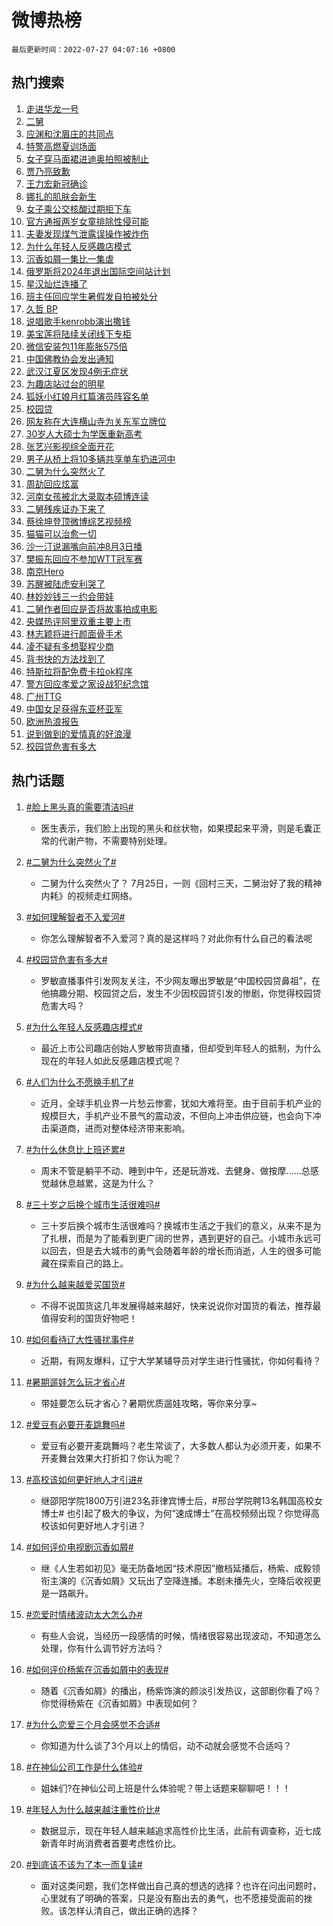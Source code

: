 # 微博热榜

`最后更新时间：2022-07-27 04:07:16 +0800`

## 热门搜索

1. [走进华龙一号](https://m.weibo.cn/search?containerid=100103type%3D1%26t%3D10%26q%3D%23%E8%B5%B0%E8%BF%9B%E5%8D%8E%E9%BE%99%E4%B8%80%E5%8F%B7%23&stream_entry_id=51&isnewpage=1&extparam=seat%3D1%26filter_type%3Drealtimehot%26cate%3D10103%26dgr%3D0%26pos%3D0%26c_type%3D51%26display_time%3D1658866035%26pre_seqid%3D1658866035757016163318&luicode=10000011&lfid=106003type%253D25%2526t%253D3%2526disable_hot%253D1%2526filter_type%253Drealtimehot)
1. [二舅](https://m.weibo.cn/search?containerid=100103type%3D1%26t%3D10%26q%3D%E4%BA%8C%E8%88%85&stream_entry_id=31&isnewpage=1&extparam=seat%3D1%26filter_type%3Drealtimehot%26cate%3D0%26flag%3D16%26pos%3D0%26c_type%3D31%26dgr%3D0%26realpos%3D1%26lcate%3D5001%26display_time%3D1658866035%26pre_seqid%3D1658866035757016163318&luicode=10000011&lfid=106003type%253D25%2526t%253D3%2526disable_hot%253D1%2526filter_type%253Drealtimehot)
1. [应渊和沈眉庄的共同点](https://m.weibo.cn/search?containerid=100103type%3D1%26t%3D10%26q%3D%23%E5%BA%94%E6%B8%8A%E5%92%8C%E6%B2%88%E7%9C%89%E5%BA%84%E7%9A%84%E5%85%B1%E5%90%8C%E7%82%B9%23&stream_entry_id=31&isnewpage=1&extparam=seat%3D1%26filter_type%3Drealtimehot%26cate%3D0%26flag%3D0%26pos%3D1%26c_type%3D31%26dgr%3D0%26realpos%3D2%26lcate%3D5001%26display_time%3D1658866035%26pre_seqid%3D1658866035757016163318&luicode=10000011&lfid=106003type%253D25%2526t%253D3%2526disable_hot%253D1%2526filter_type%253Drealtimehot)
1. [特警高燃夏训场面](https://m.weibo.cn/search?containerid=100103type%3D1%26t%3D10%26q%3D%23%E7%89%B9%E8%AD%A6%E9%AB%98%E7%87%83%E5%A4%8F%E8%AE%AD%E5%9C%BA%E9%9D%A2%23&stream_entry_id=31&isnewpage=1&extparam=seat%3D1%26filter_type%3Drealtimehot%26cate%3D0%26flag%3D0%26pos%3D2%26c_type%3D31%26dgr%3D0%26realpos%3D3%26lcate%3D5001%26display_time%3D1658866035%26pre_seqid%3D1658866035757016163318&luicode=10000011&lfid=106003type%253D25%2526t%253D3%2526disable_hot%253D1%2526filter_type%253Drealtimehot)
1. [女子穿马面裙进迪奥拍照被制止](https://m.weibo.cn/search?containerid=100103type%3D1%26t%3D10%26q%3D%23%E5%A5%B3%E5%AD%90%E7%A9%BF%E9%A9%AC%E9%9D%A2%E8%A3%99%E8%BF%9B%E8%BF%AA%E5%A5%A5%E6%8B%8D%E7%85%A7%E8%A2%AB%E5%88%B6%E6%AD%A2%23&stream_entry_id=31&isnewpage=1&extparam=seat%3D1%26filter_type%3Drealtimehot%26cate%3D0%26flag%3D0%26pos%3D3%26c_type%3D31%26dgr%3D0%26realpos%3D4%26lcate%3D5001%26display_time%3D1658866035%26pre_seqid%3D1658866035757016163318&luicode=10000011&lfid=106003type%253D25%2526t%253D3%2526disable_hot%253D1%2526filter_type%253Drealtimehot)
1. [贾乃亮致歉](https://m.weibo.cn/search?containerid=100103type%3D1%26t%3D10%26q%3D%23%E8%B4%BE%E4%B9%83%E4%BA%AE%E8%87%B4%E6%AD%89%23&stream_entry_id=31&isnewpage=1&extparam=seat%3D1%26filter_type%3Drealtimehot%26cate%3D0%26flag%3D2%26pos%3D4%26c_type%3D31%26dgr%3D0%26realpos%3D5%26lcate%3D5001%26display_time%3D1658866035%26pre_seqid%3D1658866035757016163318&luicode=10000011&lfid=106003type%253D25%2526t%253D3%2526disable_hot%253D1%2526filter_type%253Drealtimehot)
1. [王力宏新冠确诊](https://m.weibo.cn/search?containerid=100103type%3D1%26t%3D10%26q%3D%23%E7%8E%8B%E5%8A%9B%E5%AE%8F%E6%96%B0%E5%86%A0%E7%A1%AE%E8%AF%8A%23&stream_entry_id=31&isnewpage=1&extparam=seat%3D1%26filter_type%3Drealtimehot%26cate%3D0%26flag%3D0%26pos%3D5%26c_type%3D31%26dgr%3D0%26realpos%3D6%26lcate%3D5001%26display_time%3D1658866035%26pre_seqid%3D1658866035757016163318&luicode=10000011&lfid=106003type%253D25%2526t%253D3%2526disable_hot%253D1%2526filter_type%253Drealtimehot)
1. [娜扎的肌肤会新生](https://m.weibo.cn/search?containerid=100103type%3D1%26t%3D10%26q%3D%23%E5%A8%9C%E6%89%8E%E7%9A%84%E8%82%8C%E8%82%A4%E4%BC%9A%E6%96%B0%E7%94%9F%23&stream_entry_id=31&isnewpage=1&extparam=seat%3D1%26filter_type%3Drealtimehot%26cate%3D0%26adid%3D160771%26topic_ad%3D1%26pos%3D6%26c_type%3D31%26dgr%3D0%26lcate%3D5001%26display_time%3D1658866035%26pre_seqid%3D1658866035757016163318&luicode=10000011&lfid=106003type%253D25%2526t%253D3%2526disable_hot%253D1%2526filter_type%253Drealtimehot)
1. [女子乘公交核酸过期拒下车](https://m.weibo.cn/search?containerid=100103type%3D1%26t%3D10%26q%3D%23%E5%A5%B3%E5%AD%90%E4%B9%98%E5%85%AC%E4%BA%A4%E6%A0%B8%E9%85%B8%E8%BF%87%E6%9C%9F%E6%8B%92%E4%B8%8B%E8%BD%A6%23&stream_entry_id=31&isnewpage=1&extparam=seat%3D1%26filter_type%3Drealtimehot%26cate%3D0%26flag%3D0%26pos%3D7%26c_type%3D31%26dgr%3D0%26realpos%3D7%26lcate%3D5001%26display_time%3D1658866035%26pre_seqid%3D1658866035757016163318&luicode=10000011&lfid=106003type%253D25%2526t%253D3%2526disable_hot%253D1%2526filter_type%253Drealtimehot)
1. [官方通报两岁女童排除性侵可能](https://m.weibo.cn/search?containerid=100103type%3D1%26t%3D10%26q%3D%23%E5%AE%98%E6%96%B9%E9%80%9A%E6%8A%A5%E4%B8%A4%E5%B2%81%E5%A5%B3%E7%AB%A5%E6%8E%92%E9%99%A4%E6%80%A7%E4%BE%B5%E5%8F%AF%E8%83%BD%23&stream_entry_id=31&isnewpage=1&extparam=seat%3D1%26filter_type%3Drealtimehot%26cate%3D0%26flag%3D0%26pos%3D8%26c_type%3D31%26dgr%3D0%26realpos%3D8%26lcate%3D5001%26display_time%3D1658866035%26pre_seqid%3D1658866035757016163318&luicode=10000011&lfid=106003type%253D25%2526t%253D3%2526disable_hot%253D1%2526filter_type%253Drealtimehot)
1. [夫妻发现煤气泄露误操作被炸伤](https://m.weibo.cn/search?containerid=100103type%3D1%26t%3D10%26q%3D%23%E5%A4%AB%E5%A6%BB%E5%8F%91%E7%8E%B0%E7%85%A4%E6%B0%94%E6%B3%84%E9%9C%B2%E8%AF%AF%E6%93%8D%E4%BD%9C%E8%A2%AB%E7%82%B8%E4%BC%A4%23&stream_entry_id=31&isnewpage=1&extparam=seat%3D1%26filter_type%3Drealtimehot%26cate%3D0%26flag%3D0%26pos%3D9%26c_type%3D31%26dgr%3D0%26realpos%3D9%26lcate%3D5001%26display_time%3D1658866035%26pre_seqid%3D1658866035757016163318&luicode=10000011&lfid=106003type%253D25%2526t%253D3%2526disable_hot%253D1%2526filter_type%253Drealtimehot)
1. [为什么年轻人反感趣店模式](https://m.weibo.cn/search?containerid=100103type%3D1%26t%3D10%26q%3D%23%E4%B8%BA%E4%BB%80%E4%B9%88%E5%B9%B4%E8%BD%BB%E4%BA%BA%E5%8F%8D%E6%84%9F%E8%B6%A3%E5%BA%97%E6%A8%A1%E5%BC%8F%23&stream_entry_id=31&isnewpage=1&extparam=seat%3D1%26filter_type%3Drealtimehot%26cate%3D0%26flag%3D0%26pos%3D10%26c_type%3D31%26dgr%3D0%26realpos%3D10%26lcate%3D5001%26display_time%3D1658866035%26pre_seqid%3D1658866035757016163318&luicode=10000011&lfid=106003type%253D25%2526t%253D3%2526disable_hot%253D1%2526filter_type%253Drealtimehot)
1. [沉香如屑一集比一集虐](https://m.weibo.cn/search?containerid=100103type%3D1%26t%3D10%26q%3D%23%E6%B2%89%E9%A6%99%E5%A6%82%E5%B1%91%E4%B8%80%E9%9B%86%E6%AF%94%E4%B8%80%E9%9B%86%E8%99%90%23&stream_entry_id=31&isnewpage=1&extparam=seat%3D1%26filter_type%3Drealtimehot%26cate%3D0%26flag%3D0%26pos%3D11%26c_type%3D31%26dgr%3D0%26realpos%3D11%26lcate%3D5001%26display_time%3D1658866035%26pre_seqid%3D1658866035757016163318&luicode=10000011&lfid=106003type%253D25%2526t%253D3%2526disable_hot%253D1%2526filter_type%253Drealtimehot)
1. [俄罗斯将2024年退出国际空间站计划](https://m.weibo.cn/search?containerid=100103type%3D1%26t%3D10%26q%3D%23%E4%BF%84%E7%BD%97%E6%96%AF%E5%B0%862024%E5%B9%B4%E9%80%80%E5%87%BA%E5%9B%BD%E9%99%85%E7%A9%BA%E9%97%B4%E7%AB%99%E8%AE%A1%E5%88%92%23&stream_entry_id=31&isnewpage=1&extparam=seat%3D1%26filter_type%3Drealtimehot%26cate%3D0%26flag%3D0%26pos%3D12%26c_type%3D31%26dgr%3D0%26realpos%3D12%26lcate%3D5001%26display_time%3D1658866035%26pre_seqid%3D1658866035757016163318&luicode=10000011&lfid=106003type%253D25%2526t%253D3%2526disable_hot%253D1%2526filter_type%253Drealtimehot)
1. [星汉灿烂连播了](https://m.weibo.cn/search?containerid=100103type%3D1%26t%3D10%26q%3D%23%E6%98%9F%E6%B1%89%E7%81%BF%E7%83%82%E8%BF%9E%E6%92%AD%E4%BA%86%23&stream_entry_id=31&isnewpage=1&extparam=seat%3D1%26filter_type%3Drealtimehot%26cate%3D0%26flag%3D0%26pos%3D13%26c_type%3D31%26dgr%3D0%26realpos%3D13%26lcate%3D5001%26display_time%3D1658866035%26pre_seqid%3D1658866035757016163318&luicode=10000011&lfid=106003type%253D25%2526t%253D3%2526disable_hot%253D1%2526filter_type%253Drealtimehot)
1. [班主任回应学生暑假发自拍被处分](https://m.weibo.cn/search?containerid=100103type%3D1%26t%3D10%26q%3D%23%E7%8F%AD%E4%B8%BB%E4%BB%BB%E5%9B%9E%E5%BA%94%E5%AD%A6%E7%94%9F%E6%9A%91%E5%81%87%E5%8F%91%E8%87%AA%E6%8B%8D%E8%A2%AB%E5%A4%84%E5%88%86%23&stream_entry_id=31&isnewpage=1&extparam=seat%3D1%26filter_type%3Drealtimehot%26cate%3D0%26flag%3D0%26pos%3D14%26c_type%3D31%26dgr%3D0%26realpos%3D14%26lcate%3D5001%26display_time%3D1658866035%26pre_seqid%3D1658866035757016163318&luicode=10000011&lfid=106003type%253D25%2526t%253D3%2526disable_hot%253D1%2526filter_type%253Drealtimehot)
1. [久哲 BP](https://m.weibo.cn/search?containerid=100103type%3D1%26t%3D10%26q%3D%E4%B9%85%E5%93%B2+BP&stream_entry_id=31&isnewpage=1&extparam=seat%3D1%26filter_type%3Drealtimehot%26cate%3D0%26flag%3D0%26pos%3D15%26c_type%3D31%26dgr%3D0%26realpos%3D15%26lcate%3D5001%26display_time%3D1658866035%26pre_seqid%3D1658866035757016163318&luicode=10000011&lfid=106003type%253D25%2526t%253D3%2526disable_hot%253D1%2526filter_type%253Drealtimehot)
1. [说唱歌手kenrobb演出撒钱](https://m.weibo.cn/search?containerid=100103type%3D1%26t%3D10%26q%3D%23%E8%AF%B4%E5%94%B1%E6%AD%8C%E6%89%8Bkenrobb%E6%BC%94%E5%87%BA%E6%92%92%E9%92%B1%23&stream_entry_id=31&isnewpage=1&extparam=seat%3D1%26filter_type%3Drealtimehot%26cate%3D0%26flag%3D1%26pos%3D16%26c_type%3D31%26dgr%3D0%26realpos%3D16%26lcate%3D5001%26display_time%3D1658866035%26pre_seqid%3D1658866035757016163318&luicode=10000011&lfid=106003type%253D25%2526t%253D3%2526disable_hot%253D1%2526filter_type%253Drealtimehot)
1. [美宝莲将陆续关闭线下专柜](https://m.weibo.cn/search?containerid=100103type%3D1%26t%3D10%26q%3D%23%E7%BE%8E%E5%AE%9D%E8%8E%B2%E5%B0%86%E9%99%86%E7%BB%AD%E5%85%B3%E9%97%AD%E7%BA%BF%E4%B8%8B%E4%B8%93%E6%9F%9C%23&stream_entry_id=31&isnewpage=1&extparam=seat%3D1%26filter_type%3Drealtimehot%26cate%3D0%26flag%3D0%26pos%3D17%26c_type%3D31%26dgr%3D0%26realpos%3D17%26lcate%3D5001%26display_time%3D1658866035%26pre_seqid%3D1658866035757016163318&luicode=10000011&lfid=106003type%253D25%2526t%253D3%2526disable_hot%253D1%2526filter_type%253Drealtimehot)
1. [微信安装包11年膨胀575倍](https://m.weibo.cn/search?containerid=100103type%3D1%26t%3D10%26q%3D%23%E5%BE%AE%E4%BF%A1%E5%AE%89%E8%A3%85%E5%8C%8511%E5%B9%B4%E8%86%A8%E8%83%80575%E5%80%8D%23&stream_entry_id=31&isnewpage=1&extparam=seat%3D1%26filter_type%3Drealtimehot%26cate%3D0%26flag%3D0%26pos%3D18%26c_type%3D31%26dgr%3D0%26realpos%3D18%26lcate%3D5001%26display_time%3D1658866035%26pre_seqid%3D1658866035757016163318&luicode=10000011&lfid=106003type%253D25%2526t%253D3%2526disable_hot%253D1%2526filter_type%253Drealtimehot)
1. [中国佛教协会发出通知](https://m.weibo.cn/search?containerid=100103type%3D1%26t%3D10%26q%3D%23%E4%B8%AD%E5%9B%BD%E4%BD%9B%E6%95%99%E5%8D%8F%E4%BC%9A%E5%8F%91%E5%87%BA%E9%80%9A%E7%9F%A5%23&stream_entry_id=31&isnewpage=1&extparam=seat%3D1%26filter_type%3Drealtimehot%26cate%3D0%26flag%3D0%26pos%3D19%26c_type%3D31%26dgr%3D0%26realpos%3D19%26lcate%3D5001%26display_time%3D1658866035%26pre_seqid%3D1658866035757016163318&luicode=10000011&lfid=106003type%253D25%2526t%253D3%2526disable_hot%253D1%2526filter_type%253Drealtimehot)
1. [武汉江夏区发现4例无症状](https://m.weibo.cn/search?containerid=100103type%3D1%26t%3D10%26q%3D%23%E6%AD%A6%E6%B1%89%E6%B1%9F%E5%A4%8F%E5%8C%BA%E5%8F%91%E7%8E%B04%E4%BE%8B%E6%97%A0%E7%97%87%E7%8A%B6%23&stream_entry_id=31&isnewpage=1&extparam=seat%3D1%26filter_type%3Drealtimehot%26cate%3D0%26flag%3D0%26pos%3D20%26c_type%3D31%26dgr%3D0%26realpos%3D20%26lcate%3D5001%26display_time%3D1658866035%26pre_seqid%3D1658866035757016163318&luicode=10000011&lfid=106003type%253D25%2526t%253D3%2526disable_hot%253D1%2526filter_type%253Drealtimehot)
1. [为趣店站过台的明星](https://m.weibo.cn/search?containerid=100103type%3D1%26t%3D10%26q%3D%23%E4%B8%BA%E8%B6%A3%E5%BA%97%E7%AB%99%E8%BF%87%E5%8F%B0%E7%9A%84%E6%98%8E%E6%98%9F%23&stream_entry_id=31&isnewpage=1&extparam=seat%3D1%26filter_type%3Drealtimehot%26cate%3D0%26flag%3D0%26pos%3D21%26c_type%3D31%26dgr%3D0%26realpos%3D21%26lcate%3D5001%26display_time%3D1658866035%26pre_seqid%3D1658866035757016163318&luicode=10000011&lfid=106003type%253D25%2526t%253D3%2526disable_hot%253D1%2526filter_type%253Drealtimehot)
1. [狐妖小红娘月红篇演员阵容名单](https://m.weibo.cn/search?containerid=100103type%3D1%26t%3D10%26q%3D%23%E7%8B%90%E5%A6%96%E5%B0%8F%E7%BA%A2%E5%A8%98%E6%9C%88%E7%BA%A2%E7%AF%87%E6%BC%94%E5%91%98%E9%98%B5%E5%AE%B9%E5%90%8D%E5%8D%95%23&stream_entry_id=31&isnewpage=1&extparam=seat%3D1%26filter_type%3Drealtimehot%26cate%3D0%26flag%3D0%26pos%3D22%26c_type%3D31%26dgr%3D0%26realpos%3D22%26lcate%3D5001%26display_time%3D1658866035%26pre_seqid%3D1658866035757016163318&luicode=10000011&lfid=106003type%253D25%2526t%253D3%2526disable_hot%253D1%2526filter_type%253Drealtimehot)
1. [校园贷](https://m.weibo.cn/search?containerid=100103type%3D1%26t%3D10%26q%3D%23%E6%A0%A1%E5%9B%AD%E8%B4%B7%23&stream_entry_id=31&isnewpage=1&extparam=seat%3D1%26filter_type%3Drealtimehot%26cate%3D0%26flag%3D0%26pos%3D23%26c_type%3D31%26dgr%3D0%26realpos%3D23%26lcate%3D5001%26display_time%3D1658866035%26pre_seqid%3D1658866035757016163318&luicode=10000011&lfid=106003type%253D25%2526t%253D3%2526disable_hot%253D1%2526filter_type%253Drealtimehot)
1. [网友称在大连横山寺为关东军立牌位](https://m.weibo.cn/search?containerid=100103type%3D1%26t%3D10%26q%3D%23%E7%BD%91%E5%8F%8B%E7%A7%B0%E5%9C%A8%E5%A4%A7%E8%BF%9E%E6%A8%AA%E5%B1%B1%E5%AF%BA%E4%B8%BA%E5%85%B3%E4%B8%9C%E5%86%9B%E7%AB%8B%E7%89%8C%E4%BD%8D%23&stream_entry_id=31&isnewpage=1&extparam=seat%3D1%26filter_type%3Drealtimehot%26cate%3D0%26flag%3D0%26pos%3D24%26c_type%3D31%26dgr%3D0%26realpos%3D24%26lcate%3D5001%26display_time%3D1658866035%26pre_seqid%3D1658866035757016163318&luicode=10000011&lfid=106003type%253D25%2526t%253D3%2526disable_hot%253D1%2526filter_type%253Drealtimehot)
1. [30岁人大硕士为学医重新高考](https://m.weibo.cn/search?containerid=100103type%3D1%26t%3D10%26q%3D%2330%E5%B2%81%E4%BA%BA%E5%A4%A7%E7%A1%95%E5%A3%AB%E4%B8%BA%E5%AD%A6%E5%8C%BB%E9%87%8D%E6%96%B0%E9%AB%98%E8%80%83%23&stream_entry_id=31&isnewpage=1&extparam=seat%3D1%26filter_type%3Drealtimehot%26cate%3D0%26flag%3D0%26pos%3D25%26c_type%3D31%26dgr%3D0%26realpos%3D25%26lcate%3D5001%26display_time%3D1658866035%26pre_seqid%3D1658866035757016163318&luicode=10000011&lfid=106003type%253D25%2526t%253D3%2526disable_hot%253D1%2526filter_type%253Drealtimehot)
1. [张艺兴影视综全面开花](https://m.weibo.cn/search?containerid=100103type%3D1%26t%3D10%26q%3D%23%E5%BC%A0%E8%89%BA%E5%85%B4%E5%BD%B1%E8%A7%86%E7%BB%BC%E5%85%A8%E9%9D%A2%E5%BC%80%E8%8A%B1%23&stream_entry_id=31&isnewpage=1&extparam=seat%3D1%26filter_type%3Drealtimehot%26cate%3D0%26flag%3D1%26pos%3D26%26c_type%3D31%26dgr%3D0%26realpos%3D26%26lcate%3D5001%26display_time%3D1658866035%26pre_seqid%3D1658866035757016163318&luicode=10000011&lfid=106003type%253D25%2526t%253D3%2526disable_hot%253D1%2526filter_type%253Drealtimehot)
1. [男子从桥上将10多辆共享单车扔进河中](https://m.weibo.cn/search?containerid=100103type%3D1%26t%3D10%26q%3D%23%E7%94%B7%E5%AD%90%E4%BB%8E%E6%A1%A5%E4%B8%8A%E5%B0%8610%E5%A4%9A%E8%BE%86%E5%85%B1%E4%BA%AB%E5%8D%95%E8%BD%A6%E6%89%94%E8%BF%9B%E6%B2%B3%E4%B8%AD%23&stream_entry_id=31&isnewpage=1&extparam=seat%3D1%26filter_type%3Drealtimehot%26cate%3D0%26flag%3D0%26pos%3D27%26c_type%3D31%26dgr%3D0%26realpos%3D27%26lcate%3D5001%26display_time%3D1658866035%26pre_seqid%3D1658866035757016163318&luicode=10000011&lfid=106003type%253D25%2526t%253D3%2526disable_hot%253D1%2526filter_type%253Drealtimehot)
1. [二舅为什么突然火了](https://m.weibo.cn/search?containerid=100103type%3D1%26t%3D10%26q%3D%23%E4%BA%8C%E8%88%85%E4%B8%BA%E4%BB%80%E4%B9%88%E7%AA%81%E7%84%B6%E7%81%AB%E4%BA%86%23&stream_entry_id=31&isnewpage=1&extparam=seat%3D1%26filter_type%3Drealtimehot%26cate%3D0%26flag%3D0%26pos%3D28%26c_type%3D31%26dgr%3D0%26realpos%3D28%26lcate%3D5001%26display_time%3D1658866035%26pre_seqid%3D1658866035757016163318&luicode=10000011&lfid=106003type%253D25%2526t%253D3%2526disable_hot%253D1%2526filter_type%253Drealtimehot)
1. [周劼回应炫富](https://m.weibo.cn/search?containerid=100103type%3D1%26t%3D10%26q%3D%23%E5%91%A8%E5%8A%BC%E5%9B%9E%E5%BA%94%E7%82%AB%E5%AF%8C%23&stream_entry_id=31&isnewpage=1&extparam=seat%3D1%26filter_type%3Drealtimehot%26cate%3D0%26flag%3D0%26pos%3D29%26c_type%3D31%26dgr%3D0%26realpos%3D29%26lcate%3D5001%26display_time%3D1658866035%26pre_seqid%3D1658866035757016163318&luicode=10000011&lfid=106003type%253D25%2526t%253D3%2526disable_hot%253D1%2526filter_type%253Drealtimehot)
1. [河南女孩被北大录取本硕博连读](https://m.weibo.cn/search?containerid=100103type%3D1%26t%3D10%26q%3D%23%E6%B2%B3%E5%8D%97%E5%A5%B3%E5%AD%A9%E8%A2%AB%E5%8C%97%E5%A4%A7%E5%BD%95%E5%8F%96%E6%9C%AC%E7%A1%95%E5%8D%9A%E8%BF%9E%E8%AF%BB%23&stream_entry_id=31&isnewpage=1&extparam=seat%3D1%26filter_type%3Drealtimehot%26cate%3D0%26flag%3D0%26pos%3D30%26c_type%3D31%26dgr%3D0%26realpos%3D30%26lcate%3D5001%26display_time%3D1658866035%26pre_seqid%3D1658866035757016163318&luicode=10000011&lfid=106003type%253D25%2526t%253D3%2526disable_hot%253D1%2526filter_type%253Drealtimehot)
1. [二舅残疾证办下来了](https://m.weibo.cn/search?containerid=100103type%3D1%26t%3D10%26q%3D%23%E4%BA%8C%E8%88%85%E6%AE%8B%E7%96%BE%E8%AF%81%E5%8A%9E%E4%B8%8B%E6%9D%A5%E4%BA%86%23&stream_entry_id=31&isnewpage=1&extparam=seat%3D1%26filter_type%3Drealtimehot%26cate%3D0%26flag%3D0%26pos%3D31%26c_type%3D31%26dgr%3D0%26realpos%3D31%26lcate%3D5001%26display_time%3D1658866035%26pre_seqid%3D1658866035757016163318&luicode=10000011&lfid=106003type%253D25%2526t%253D3%2526disable_hot%253D1%2526filter_type%253Drealtimehot)
1. [蔡徐坤登顶微博综艺视频榜](https://m.weibo.cn/search?containerid=100103type%3D1%26t%3D10%26q%3D%23%E8%94%A1%E5%BE%90%E5%9D%A4%E7%99%BB%E9%A1%B6%E5%BE%AE%E5%8D%9A%E7%BB%BC%E8%89%BA%E8%A7%86%E9%A2%91%E6%A6%9C%23&stream_entry_id=31&isnewpage=1&extparam=seat%3D1%26filter_type%3Drealtimehot%26cate%3D0%26flag%3D1%26pos%3D32%26c_type%3D31%26dgr%3D0%26realpos%3D32%26lcate%3D5001%26display_time%3D1658866035%26pre_seqid%3D1658866035757016163318&luicode=10000011&lfid=106003type%253D25%2526t%253D3%2526disable_hot%253D1%2526filter_type%253Drealtimehot)
1. [猫猫可以治愈一切](https://m.weibo.cn/search?containerid=100103type%3D1%26t%3D10%26q%3D%23%E7%8C%AB%E7%8C%AB%E5%8F%AF%E4%BB%A5%E6%B2%BB%E6%84%88%E4%B8%80%E5%88%87%23&stream_entry_id=31&isnewpage=1&extparam=seat%3D1%26filter_type%3Drealtimehot%26cate%3D0%26flag%3D0%26pos%3D33%26c_type%3D31%26dgr%3D0%26realpos%3D33%26lcate%3D5001%26display_time%3D1658866035%26pre_seqid%3D1658866035757016163318&luicode=10000011&lfid=106003type%253D25%2526t%253D3%2526disable_hot%253D1%2526filter_type%253Drealtimehot)
1. [沙一汀说漏嘴向前冲8月3日播](https://m.weibo.cn/search?containerid=100103type%3D1%26t%3D10%26q%3D%23%E6%B2%99%E4%B8%80%E6%B1%80%E8%AF%B4%E6%BC%8F%E5%98%B4%E5%90%91%E5%89%8D%E5%86%B28%E6%9C%883%E6%97%A5%E6%92%AD%23&stream_entry_id=31&isnewpage=1&extparam=seat%3D1%26filter_type%3Drealtimehot%26cate%3D0%26flag%3D1%26pos%3D34%26c_type%3D31%26dgr%3D0%26realpos%3D34%26lcate%3D5001%26display_time%3D1658866035%26pre_seqid%3D1658866035757016163318&luicode=10000011&lfid=106003type%253D25%2526t%253D3%2526disable_hot%253D1%2526filter_type%253Drealtimehot)
1. [樊振东回应不参加WTT冠军赛](https://m.weibo.cn/search?containerid=100103type%3D1%26t%3D10%26q%3D%23%E6%A8%8A%E6%8C%AF%E4%B8%9C%E5%9B%9E%E5%BA%94%E4%B8%8D%E5%8F%82%E5%8A%A0WTT%E5%86%A0%E5%86%9B%E8%B5%9B%23&stream_entry_id=31&isnewpage=1&extparam=seat%3D1%26filter_type%3Drealtimehot%26cate%3D0%26flag%3D0%26pos%3D35%26c_type%3D31%26dgr%3D0%26realpos%3D35%26lcate%3D5001%26display_time%3D1658866035%26pre_seqid%3D1658866035757016163318&luicode=10000011&lfid=106003type%253D25%2526t%253D3%2526disable_hot%253D1%2526filter_type%253Drealtimehot)
1. [南京Hero](https://m.weibo.cn/search?containerid=100103type%3D1%26t%3D10%26q%3D%E5%8D%97%E4%BA%ACHero&stream_entry_id=31&isnewpage=1&extparam=seat%3D1%26filter_type%3Drealtimehot%26cate%3D0%26flag%3D0%26pos%3D36%26c_type%3D31%26dgr%3D0%26realpos%3D36%26lcate%3D5001%26display_time%3D1658866035%26pre_seqid%3D1658866035757016163318&luicode=10000011&lfid=106003type%253D25%2526t%253D3%2526disable_hot%253D1%2526filter_type%253Drealtimehot)
1. [苏醒被陆虎安利哭了](https://m.weibo.cn/search?containerid=100103type%3D1%26t%3D10%26q%3D%23%E8%8B%8F%E9%86%92%E8%A2%AB%E9%99%86%E8%99%8E%E5%AE%89%E5%88%A9%E5%93%AD%E4%BA%86%23&stream_entry_id=31&isnewpage=1&extparam=seat%3D1%26filter_type%3Drealtimehot%26cate%3D0%26flag%3D0%26pos%3D37%26c_type%3D31%26dgr%3D0%26realpos%3D37%26lcate%3D5001%26display_time%3D1658866035%26pre_seqid%3D1658866035757016163318&luicode=10000011&lfid=106003type%253D25%2526t%253D3%2526disable_hot%253D1%2526filter_type%253Drealtimehot)
1. [林妙妙钱三一约会带娃](https://m.weibo.cn/search?containerid=100103type%3D1%26t%3D10%26q%3D%23%E6%9E%97%E5%A6%99%E5%A6%99%E9%92%B1%E4%B8%89%E4%B8%80%E7%BA%A6%E4%BC%9A%E5%B8%A6%E5%A8%83%23&stream_entry_id=31&isnewpage=1&extparam=seat%3D1%26filter_type%3Drealtimehot%26cate%3D0%26flag%3D0%26pos%3D38%26c_type%3D31%26dgr%3D0%26realpos%3D38%26lcate%3D5001%26display_time%3D1658866035%26pre_seqid%3D1658866035757016163318&luicode=10000011&lfid=106003type%253D25%2526t%253D3%2526disable_hot%253D1%2526filter_type%253Drealtimehot)
1. [二舅作者回应是否将故事拍成电影](https://m.weibo.cn/search?containerid=100103type%3D1%26t%3D10%26q%3D%23%E4%BA%8C%E8%88%85%E4%BD%9C%E8%80%85%E5%9B%9E%E5%BA%94%E6%98%AF%E5%90%A6%E5%B0%86%E6%95%85%E4%BA%8B%E6%8B%8D%E6%88%90%E7%94%B5%E5%BD%B1%23&stream_entry_id=31&isnewpage=1&extparam=seat%3D1%26filter_type%3Drealtimehot%26cate%3D0%26flag%3D0%26pos%3D39%26c_type%3D31%26dgr%3D0%26realpos%3D39%26lcate%3D5001%26display_time%3D1658866035%26pre_seqid%3D1658866035757016163318&luicode=10000011&lfid=106003type%253D25%2526t%253D3%2526disable_hot%253D1%2526filter_type%253Drealtimehot)
1. [央媒热评阿里双重主要上市](https://m.weibo.cn/search?containerid=100103type%3D1%26t%3D10%26q%3D%23%E5%A4%AE%E5%AA%92%E7%83%AD%E8%AF%84%E9%98%BF%E9%87%8C%E5%8F%8C%E9%87%8D%E4%B8%BB%E8%A6%81%E4%B8%8A%E5%B8%82%23&stream_entry_id=31&isnewpage=1&extparam=seat%3D1%26filter_type%3Drealtimehot%26cate%3D0%26flag%3D0%26pos%3D40%26c_type%3D31%26dgr%3D0%26realpos%3D40%26lcate%3D5001%26display_time%3D1658866035%26pre_seqid%3D1658866035757016163318&luicode=10000011&lfid=106003type%253D25%2526t%253D3%2526disable_hot%253D1%2526filter_type%253Drealtimehot)
1. [林志颖将进行颜面骨手术](https://m.weibo.cn/search?containerid=100103type%3D1%26t%3D10%26q%3D%23%E6%9E%97%E5%BF%97%E9%A2%96%E5%B0%86%E8%BF%9B%E8%A1%8C%E9%A2%9C%E9%9D%A2%E9%AA%A8%E6%89%8B%E6%9C%AF%23&stream_entry_id=31&isnewpage=1&extparam=seat%3D1%26filter_type%3Drealtimehot%26cate%3D0%26flag%3D0%26pos%3D41%26c_type%3D31%26dgr%3D0%26realpos%3D41%26lcate%3D5001%26display_time%3D1658866035%26pre_seqid%3D1658866035757016163318&luicode=10000011&lfid=106003type%253D25%2526t%253D3%2526disable_hot%253D1%2526filter_type%253Drealtimehot)
1. [凌不疑有多想娶程少商](https://m.weibo.cn/search?containerid=100103type%3D1%26t%3D10%26q%3D%23%E5%87%8C%E4%B8%8D%E7%96%91%E6%9C%89%E5%A4%9A%E6%83%B3%E5%A8%B6%E7%A8%8B%E5%B0%91%E5%95%86%23&stream_entry_id=31&isnewpage=1&extparam=seat%3D1%26filter_type%3Drealtimehot%26cate%3D0%26flag%3D0%26pos%3D42%26c_type%3D31%26dgr%3D0%26realpos%3D42%26lcate%3D5001%26display_time%3D1658866035%26pre_seqid%3D1658866035757016163318&luicode=10000011&lfid=106003type%253D25%2526t%253D3%2526disable_hot%253D1%2526filter_type%253Drealtimehot)
1. [背书快的方法找到了](https://m.weibo.cn/search?containerid=100103type%3D1%26t%3D10%26q%3D%23%E8%83%8C%E4%B9%A6%E5%BF%AB%E7%9A%84%E6%96%B9%E6%B3%95%E6%89%BE%E5%88%B0%E4%BA%86%23&stream_entry_id=31&isnewpage=1&extparam=seat%3D1%26filter_type%3Drealtimehot%26cate%3D0%26flag%3D0%26pos%3D43%26c_type%3D31%26dgr%3D0%26realpos%3D43%26lcate%3D5001%26display_time%3D1658866035%26pre_seqid%3D1658866035757016163318&luicode=10000011&lfid=106003type%253D25%2526t%253D3%2526disable_hot%253D1%2526filter_type%253Drealtimehot)
1. [特斯拉将配免费卡拉ok程序](https://m.weibo.cn/search?containerid=100103type%3D1%26t%3D10%26q%3D%23%E7%89%B9%E6%96%AF%E6%8B%89%E5%B0%86%E9%85%8D%E5%85%8D%E8%B4%B9%E5%8D%A1%E6%8B%89ok%E7%A8%8B%E5%BA%8F%23&stream_entry_id=31&isnewpage=1&extparam=seat%3D1%26filter_type%3Drealtimehot%26cate%3D0%26flag%3D0%26pos%3D44%26c_type%3D31%26dgr%3D0%26realpos%3D44%26lcate%3D5001%26display_time%3D1658866035%26pre_seqid%3D1658866035757016163318&luicode=10000011&lfid=106003type%253D25%2526t%253D3%2526disable_hot%253D1%2526filter_type%253Drealtimehot)
1. [警方回应孝爱之家设战犯纪念馆](https://m.weibo.cn/search?containerid=100103type%3D1%26t%3D10%26q%3D%23%E8%AD%A6%E6%96%B9%E5%9B%9E%E5%BA%94%E5%AD%9D%E7%88%B1%E4%B9%8B%E5%AE%B6%E8%AE%BE%E6%88%98%E7%8A%AF%E7%BA%AA%E5%BF%B5%E9%A6%86%23&stream_entry_id=31&isnewpage=1&extparam=seat%3D1%26filter_type%3Drealtimehot%26cate%3D0%26flag%3D0%26pos%3D45%26c_type%3D31%26dgr%3D0%26realpos%3D45%26lcate%3D5001%26display_time%3D1658866035%26pre_seqid%3D1658866035757016163318&luicode=10000011&lfid=106003type%253D25%2526t%253D3%2526disable_hot%253D1%2526filter_type%253Drealtimehot)
1. [广州TTG](https://m.weibo.cn/search?containerid=100103type%3D1%26t%3D10%26q%3D%E5%B9%BF%E5%B7%9ETTG&stream_entry_id=31&isnewpage=1&extparam=seat%3D1%26filter_type%3Drealtimehot%26cate%3D0%26flag%3D0%26pos%3D46%26c_type%3D31%26dgr%3D0%26realpos%3D46%26lcate%3D5001%26display_time%3D1658866035%26pre_seqid%3D1658866035757016163318&luicode=10000011&lfid=106003type%253D25%2526t%253D3%2526disable_hot%253D1%2526filter_type%253Drealtimehot)
1. [中国女足获得东亚杯亚军](https://m.weibo.cn/search?containerid=100103type%3D1%26t%3D10%26q%3D%23%E4%B8%AD%E5%9B%BD%E5%A5%B3%E8%B6%B3%E8%8E%B7%E5%BE%97%E4%B8%9C%E4%BA%9A%E6%9D%AF%E4%BA%9A%E5%86%9B%23&stream_entry_id=31&isnewpage=1&extparam=seat%3D1%26filter_type%3Drealtimehot%26cate%3D0%26flag%3D0%26pos%3D47%26c_type%3D31%26dgr%3D0%26realpos%3D47%26lcate%3D5001%26display_time%3D1658866035%26pre_seqid%3D1658866035757016163318&luicode=10000011&lfid=106003type%253D25%2526t%253D3%2526disable_hot%253D1%2526filter_type%253Drealtimehot)
1. [欧洲热浪报告](https://m.weibo.cn/search?containerid=100103type%3D1%26t%3D10%26q%3D%E6%AC%A7%E6%B4%B2%E7%83%AD%E6%B5%AA%E6%8A%A5%E5%91%8A&stream_entry_id=31&isnewpage=1&extparam=seat%3D1%26filter_type%3Drealtimehot%26cate%3D0%26flag%3D0%26pos%3D48%26c_type%3D31%26dgr%3D0%26realpos%3D48%26lcate%3D5001%26display_time%3D1658866035%26pre_seqid%3D1658866035757016163318&luicode=10000011&lfid=106003type%253D25%2526t%253D3%2526disable_hot%253D1%2526filter_type%253Drealtimehot)
1. [说到做到的爱情真的好浪漫](https://m.weibo.cn/search?containerid=100103type%3D1%26t%3D10%26q%3D%23%E8%AF%B4%E5%88%B0%E5%81%9A%E5%88%B0%E7%9A%84%E7%88%B1%E6%83%85%E7%9C%9F%E7%9A%84%E5%A5%BD%E6%B5%AA%E6%BC%AB%23&stream_entry_id=31&isnewpage=1&extparam=seat%3D1%26filter_type%3Drealtimehot%26cate%3D0%26flag%3D0%26pos%3D49%26c_type%3D31%26dgr%3D0%26realpos%3D49%26lcate%3D5001%26display_time%3D1658866035%26pre_seqid%3D1658866035757016163318&luicode=10000011&lfid=106003type%253D25%2526t%253D3%2526disable_hot%253D1%2526filter_type%253Drealtimehot)
1. [校园贷危害有多大](https://m.weibo.cn/search?containerid=100103type%3D1%26t%3D10%26q%3D%23%E6%A0%A1%E5%9B%AD%E8%B4%B7%E5%8D%B1%E5%AE%B3%E6%9C%89%E5%A4%9A%E5%A4%A7%23&stream_entry_id=31&isnewpage=1&extparam=seat%3D1%26filter_type%3Drealtimehot%26cate%3D0%26flag%3D0%26pos%3D50%26c_type%3D31%26dgr%3D0%26realpos%3D50%26lcate%3D5001%26display_time%3D1658866035%26pre_seqid%3D1658866035757016163318&luicode=10000011&lfid=106003type%253D25%2526t%253D3%2526disable_hot%253D1%2526filter_type%253Drealtimehot)

## 热门话题

1. [#脸上黑头真的需要清洁吗#](https://m.weibo.cn/search?containerid=231522type%3D1%26t%3D10%26q%3D%23%E8%84%B8%E4%B8%8A%E9%BB%91%E5%A4%B4%E7%9C%9F%E7%9A%84%E9%9C%80%E8%A6%81%E6%B8%85%E6%B4%81%E5%90%97%23&stream_entry_id=128&isnewpage=1&extparam=seat%3D1%26pos%3D1-0-0%26dgr%3D0%26unitid%3D1658811681071%26cate%3D5004%26c_type%3D128%26lcate%3D5004%26display_time%3D1658866036%26pre_seqid%3D1658865885438921325296&luicode=10000011&lfid=231648_-_4)
    - 医生表示，我们脸上出现的黑头和丝状物，如果摸起来平滑，则是毛囊正常的代谢产物，不需要特别处理。

1. [#二舅为什么突然火了#](https://m.weibo.cn/search?containerid=231522type%3D1%26t%3D10%26q%3D%23%E4%BA%8C%E8%88%85%E4%B8%BA%E4%BB%80%E4%B9%88%E7%AA%81%E7%84%B6%E7%81%AB%E4%BA%86%23&stream_entry_id=128&isnewpage=1&extparam=seat%3D1%26pos%3D1-0-1%26dgr%3D0%26unitid%3D1658838680387%26cate%3D5004%26c_type%3D128%26lcate%3D5004%26display_time%3D1658866036%26pre_seqid%3D1658865885438921325296&luicode=10000011&lfid=231648_-_4)
    - 二舅为什么突然火了？ 7月25日，一则《回村三天，二舅治好了我的精神内耗》的视频走红网络。

1. [#如何理解智者不入爱河#](https://m.weibo.cn/search?containerid=231522type%3D1%26t%3D10%26q%3D%23%E5%A6%82%E4%BD%95%E7%90%86%E8%A7%A3%E6%99%BA%E8%80%85%E4%B8%8D%E5%85%A5%E7%88%B1%E6%B2%B3%23&stream_entry_id=128&isnewpage=1&extparam=seat%3D1%26pos%3D1-0-2%26dgr%3D0%26unitid%3D1658836281939%26cate%3D5004%26c_type%3D128%26lcate%3D5004%26display_time%3D1658866036%26pre_seqid%3D1658865885438921325296&luicode=10000011&lfid=231648_-_4)
    - 你怎么理解智者不入爱河？真的是这样吗？对此你有什么自己的看法呢

1. [#校园贷危害有多大#](https://m.weibo.cn/search?containerid=231522type%3D1%26t%3D10%26q%3D%23%E6%A0%A1%E5%9B%AD%E8%B4%B7%E5%8D%B1%E5%AE%B3%E6%9C%89%E5%A4%9A%E5%A4%A7%23&stream_entry_id=128&isnewpage=1&extparam=seat%3D1%26pos%3D1-0-3%26dgr%3D0%26unitid%3D1658830579006%26cate%3D5004%26c_type%3D128%26lcate%3D5004%26display_time%3D1658866036%26pre_seqid%3D1658865885438921325296&luicode=10000011&lfid=231648_-_4)
    - 罗敏直播事件引发网友关注，不少网友曝出罗敏是“中国校园贷鼻祖”，在他搞趣分期、校园贷之后，发生不少因校园贷引发的惨剧，你觉得校园贷危害大吗？

1. [#为什么年轻人反感趣店模式#](https://m.weibo.cn/search?containerid=231522type%3D1%26t%3D10%26q%3D%23%E4%B8%BA%E4%BB%80%E4%B9%88%E5%B9%B4%E8%BD%BB%E4%BA%BA%E5%8F%8D%E6%84%9F%E8%B6%A3%E5%BA%97%E6%A8%A1%E5%BC%8F%23&stream_entry_id=128&isnewpage=1&extparam=seat%3D1%26pos%3D1-0-4%26dgr%3D0%26unitid%3D1658844087604%26cate%3D5004%26c_type%3D128%26lcate%3D5004%26display_time%3D1658866036%26pre_seqid%3D1658865885438921325296&luicode=10000011&lfid=231648_-_4)
    - 最近上市公司趣店创始人罗敏带货直播，但却受到年轻人的抵制，为什么现在的年轻人如此反感趣店模式呢？

1. [#人们为什么不愿换手机了#](https://m.weibo.cn/search?containerid=231522type%3D1%26t%3D10%26q%3D%23%E4%BA%BA%E4%BB%AC%E4%B8%BA%E4%BB%80%E4%B9%88%E4%B8%8D%E6%84%BF%E6%8D%A2%E6%89%8B%E6%9C%BA%E4%BA%86%23&stream_entry_id=128&isnewpage=1&extparam=seat%3D1%26pos%3D1-0-5%26dgr%3D0%26unitid%3Dm1658865622%26cate%3D5004%26c_type%3D128%26lcate%3D5004%26display_time%3D1658866036%26pre_seqid%3D1658865885438921325296&luicode=10000011&lfid=231648_-_4)
    - 近月，全球手机业界一片愁云惨雾，犹如大难将至。由于目前手机产业的规模巨大，手机产业不景气的震动波，不但向上冲击供应链，也会向下冲击渠道商，进而对整体经济带来影响。

1. [#为什么休息比上班还累#](https://m.weibo.cn/search?containerid=231522type%3D1%26t%3D10%26q%3D%23%E4%B8%BA%E4%BB%80%E4%B9%88%E4%BC%91%E6%81%AF%E6%AF%94%E4%B8%8A%E7%8F%AD%E8%BF%98%E7%B4%AF%23&stream_entry_id=128&isnewpage=1&extparam=seat%3D1%26pos%3D1-0-6%26dgr%3D0%26unitid%3D1658730061372%26cate%3D5004%26c_type%3D128%26lcate%3D5004%26display_time%3D1658866036%26pre_seqid%3D1658865885438921325296&luicode=10000011&lfid=231648_-_4)
    - 周末不管是躺平不动、睡到中午，还是玩游戏、去健身、做按摩......总感觉越休息越累，这是为什么？

1. [#三十岁之后换个城市生活很难吗#](https://m.weibo.cn/search?containerid=231522type%3D1%26t%3D10%26q%3D%23%E4%B8%89%E5%8D%81%E5%B2%81%E4%B9%8B%E5%90%8E%E6%8D%A2%E4%B8%AA%E5%9F%8E%E5%B8%82%E7%94%9F%E6%B4%BB%E5%BE%88%E9%9A%BE%E5%90%97%23&stream_entry_id=128&isnewpage=1&extparam=seat%3D1%26pos%3D1-0-7%26dgr%3D0%26unitid%3Dm1658865628%26cate%3D5004%26c_type%3D128%26lcate%3D5004%26display_time%3D1658866036%26pre_seqid%3D1658865885438921325296&luicode=10000011&lfid=231648_-_4)
    - 三十岁后换个城市生活很难吗？换城市生活之于我们的意义，从来不是为了扎根，而是为了能看到更广阔的世界，遇到更好的自己。小城市永远可以回去，但是去大城市的勇气会随着年龄的增长而消逝，人生的很多可能藏在探索自己的路上。

1. [#为什么越来越爱买国货#](https://m.weibo.cn/search?containerid=231522type%3D1%26t%3D10%26q%3D%23%E4%B8%BA%E4%BB%80%E4%B9%88%E8%B6%8A%E6%9D%A5%E8%B6%8A%E7%88%B1%E4%B9%B0%E5%9B%BD%E8%B4%A7%23&stream_entry_id=128&isnewpage=1&extparam=seat%3D1%26pos%3D1-0-8%26dgr%3D0%26unitid%3Dm1658865614%26cate%3D5004%26c_type%3D128%26lcate%3D5004%26display_time%3D1658866036%26pre_seqid%3D1658865885438921325296&luicode=10000011&lfid=231648_-_4)
    - 不得不说国货这几年发展得越来越好，快来说说你对国货的看法，推荐最值得安利的国货好物吧！

1. [#如何看待辽大性骚扰事件#](https://m.weibo.cn/search?containerid=231522type%3D1%26t%3D10%26q%3D%23%E5%A6%82%E4%BD%95%E7%9C%8B%E5%BE%85%E8%BE%BD%E5%A4%A7%E6%80%A7%E9%AA%9A%E6%89%B0%E4%BA%8B%E4%BB%B6%23&stream_entry_id=128&isnewpage=1&extparam=seat%3D1%26pos%3D1-0-9%26dgr%3D0%26unitid%3D1658761879473%26cate%3D5004%26c_type%3D128%26lcate%3D5004%26display_time%3D1658866036%26pre_seqid%3D1658865885438921325296&luicode=10000011&lfid=231648_-_4)
    - 近期，有网友爆料，辽宁大学某辅导员对学生进行性骚扰，你如何看待？

1. [#暑期遛娃怎么玩才省心#](https://m.weibo.cn/search?containerid=231522type%3D1%26t%3D10%26q%3D%23%E6%9A%91%E6%9C%9F%E9%81%9B%E5%A8%83%E6%80%8E%E4%B9%88%E7%8E%A9%E6%89%8D%E7%9C%81%E5%BF%83%23&stream_entry_id=128&isnewpage=1&extparam=seat%3D1%26pos%3D1-0-10%26dgr%3D0%26unitid%3D1658827284618%26cate%3D5004%26c_type%3D128%26lcate%3D5004%26display_time%3D1658866036%26pre_seqid%3D1658865885438921325296&luicode=10000011&lfid=231648_-_4)
    - 带娃要怎么玩才省心？暑期优质遛娃攻略，等你来分享~

1. [#爱豆有必要开麦跳舞吗#](https://m.weibo.cn/search?containerid=231522type%3D1%26t%3D10%26q%3D%23%E7%88%B1%E8%B1%86%E6%9C%89%E5%BF%85%E8%A6%81%E5%BC%80%E9%BA%A6%E8%B7%B3%E8%88%9E%E5%90%97%23&stream_entry_id=128&isnewpage=1&extparam=seat%3D1%26pos%3D1-0-11%26dgr%3D0%26unitid%3D1658731260479%26cate%3D5004%26c_type%3D128%26lcate%3D5004%26display_time%3D1658866036%26pre_seqid%3D1658865885438921325296&luicode=10000011&lfid=231648_-_4)
    - 爱豆有必要开麦跳舞吗？老生常谈了，大多数人都认为必须开麦，如果不开麦舞台效果大打折扣？你认为呢？

1. [#高校该如何更好地人才引进#](https://m.weibo.cn/search?containerid=231522type%3D1%26t%3D10%26q%3D%23%E9%AB%98%E6%A0%A1%E8%AF%A5%E5%A6%82%E4%BD%95%E6%9B%B4%E5%A5%BD%E5%9C%B0%E4%BA%BA%E6%89%8D%E5%BC%95%E8%BF%9B%23&stream_entry_id=128&isnewpage=1&extparam=seat%3D1%26pos%3D1-0-12%26dgr%3D0%26unitid%3D1658741476554%26cate%3D5004%26c_type%3D128%26lcate%3D5004%26display_time%3D1658866036%26pre_seqid%3D1658865885438921325296&luicode=10000011&lfid=231648_-_4)
    - 继邵阳学院1800万引进23名菲律宾博士后，#邢台学院聘13名韩国高校女博士# 也引起了极大的争议，为何“速成博士”在高校频频出现？你觉得高校该如何更好地人才引进？

1. [#如何评价电视剧沉香如屑#](https://m.weibo.cn/search?containerid=231522type%3D1%26t%3D10%26q%3D%23%E5%A6%82%E4%BD%95%E8%AF%84%E4%BB%B7%E7%94%B5%E8%A7%86%E5%89%A7%E6%B2%89%E9%A6%99%E5%A6%82%E5%B1%91%23&stream_entry_id=128&isnewpage=1&extparam=seat%3D1%26pos%3D1-0-13%26dgr%3D0%26unitid%3D44815%26cate%3D5004%26c_type%3D128%26lcate%3D5004%26display_time%3D1658866036%26pre_seqid%3D1658865885438921325296&luicode=10000011&lfid=231648_-_4)
    - 继《人生若如初见》毫无防备地因“技术原因”撤档延播后，杨紫、成毅领衔主演的《沉香如屑》又玩出了空降连播。本剧未播先火，空降后收视更是一路飙升。

1. [#恋爱时情绪波动太大怎么办#](https://m.weibo.cn/search?containerid=231522type%3D1%26t%3D10%26q%3D%23%E6%81%8B%E7%88%B1%E6%97%B6%E6%83%85%E7%BB%AA%E6%B3%A2%E5%8A%A8%E5%A4%AA%E5%A4%A7%E6%80%8E%E4%B9%88%E5%8A%9E%23&stream_entry_id=128&isnewpage=1&extparam=seat%3D1%26pos%3D1-0-14%26dgr%3D0%26unitid%3D44812%26cate%3D5004%26c_type%3D128%26lcate%3D5004%26display_time%3D1658866036%26pre_seqid%3D1658865885438921325296&luicode=10000011&lfid=231648_-_4)
    - 有些人会说，当经历一段感情的时候，情绪很容易出现波动，不知道怎么处理，你有什么调节好方法吗？

1. [#如何评价杨紫在沉香如屑中的表现#](https://m.weibo.cn/search?containerid=231522type%3D1%26t%3D10%26q%3D%23%E5%A6%82%E4%BD%95%E8%AF%84%E4%BB%B7%E6%9D%A8%E7%B4%AB%E5%9C%A8%E6%B2%89%E9%A6%99%E5%A6%82%E5%B1%91%E4%B8%AD%E7%9A%84%E8%A1%A8%E7%8E%B0%23&stream_entry_id=128&isnewpage=1&extparam=seat%3D1%26pos%3D1-0-15%26dgr%3D0%26unitid%3D44813%26cate%3D5004%26c_type%3D128%26lcate%3D5004%26display_time%3D1658866036%26pre_seqid%3D1658865885438921325296&luicode=10000011&lfid=231648_-_4)
    - 随着《沉香如屑》的播出，杨紫饰演的颜淡引发热议，这部剧你看了吗？你觉得杨紫在《沉香如屑》中表现如何？ ​​​

1. [#为什么恋爱三个月会感觉不合适#](https://m.weibo.cn/search?containerid=231522type%3D1%26t%3D10%26q%3D%23%E4%B8%BA%E4%BB%80%E4%B9%88%E6%81%8B%E7%88%B1%E4%B8%89%E4%B8%AA%E6%9C%88%E4%BC%9A%E6%84%9F%E8%A7%89%E4%B8%8D%E5%90%88%E9%80%82%23&stream_entry_id=128&isnewpage=1&extparam=seat%3D1%26pos%3D1-0-16%26dgr%3D0%26unitid%3D44810%26cate%3D5004%26c_type%3D128%26lcate%3D5004%26display_time%3D1658866036%26pre_seqid%3D1658865885438921325296&luicode=10000011&lfid=231648_-_4)
    - 你知道为什么谈了3个月以上的情侣，动不动就会感觉不合适吗？

1. [#在神仙公司工作是什么体验#](https://m.weibo.cn/search?containerid=231522type%3D1%26t%3D10%26q%3D%23%E5%9C%A8%E7%A5%9E%E4%BB%99%E5%85%AC%E5%8F%B8%E5%B7%A5%E4%BD%9C%E6%98%AF%E4%BB%80%E4%B9%88%E4%BD%93%E9%AA%8C%23&stream_entry_id=128&isnewpage=1&extparam=seat%3D1%26pos%3D1-0-17%26dgr%3D0%26unitid%3D44808%26cate%3D5004%26c_type%3D128%26lcate%3D5004%26display_time%3D1658866036%26pre_seqid%3D1658865885438921325296&luicode=10000011&lfid=231648_-_4)
    - 姐妹们?在神仙公司上班是什么体验呢？带上话题来聊聊吧！！！

1. [#年轻人为什么越来越注重性价比#](https://m.weibo.cn/search?containerid=231522type%3D1%26t%3D10%26q%3D%23%E5%B9%B4%E8%BD%BB%E4%BA%BA%E4%B8%BA%E4%BB%80%E4%B9%88%E8%B6%8A%E6%9D%A5%E8%B6%8A%E6%B3%A8%E9%87%8D%E6%80%A7%E4%BB%B7%E6%AF%94%23&stream_entry_id=128&isnewpage=1&extparam=seat%3D1%26pos%3D1-0-18%26dgr%3D0%26unitid%3D44811%26cate%3D5004%26c_type%3D128%26lcate%3D5004%26display_time%3D1658866036%26pre_seqid%3D1658865885438921325296&luicode=10000011&lfid=231648_-_4)
    - 数据显示，现在年轻人越来越追求高性价比生活，此前有调查称，近七成新青年时尚消费者首要考虑性价比。

1. [#到底该不该为了本一而复读#](https://m.weibo.cn/search?containerid=231522type%3D1%26t%3D10%26q%3D%23%E5%88%B0%E5%BA%95%E8%AF%A5%E4%B8%8D%E8%AF%A5%E4%B8%BA%E4%BA%86%E6%9C%AC%E4%B8%80%E8%80%8C%E5%A4%8D%E8%AF%BB%23&stream_entry_id=128&isnewpage=1&extparam=seat%3D1%26pos%3D1-0-19%26dgr%3D0%26unitid%3D44814%26cate%3D5004%26c_type%3D128%26lcate%3D5004%26display_time%3D1658866036%26pre_seqid%3D1658865885438921325296&luicode=10000011&lfid=231648_-_4)
    - 面对这类问题，我们怎样做出自己真的想选的选择？也许在问出问题时，心里就有了明确的答案，只是没有豁出去的勇气，也不愿接受面前的挫败。该怎样认清自己，做出正确的选择？

